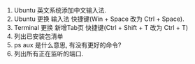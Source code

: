 1. Ubuntu 英文系统添加中文输入法.
2. Ubuntu 更换 输入法 快捷键(Win + Space 改为 Ctrl + Space).
3. Terminal 更换 新增Tab页 快捷键(Ctrl + Shift + T 改为 Ctrl + T)
4. 列出已安装包清单
5. ps aux 是什么意思, 有没有更好的命令?
6. 列出所有正在监听的端口.